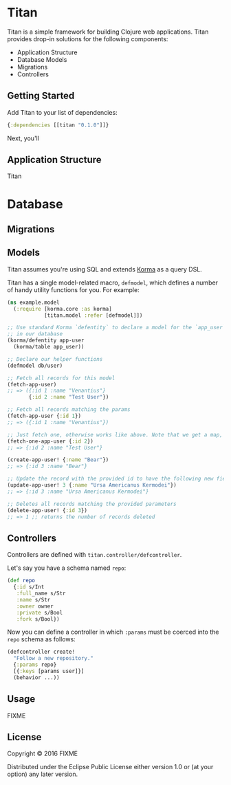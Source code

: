 Titan
=====

Titan is a simple framework for building Clojure web applications. Titan provides drop-in solutions for the following components:

 - Application Structure
 - Database Models
 - Migrations
 - Controllers

## Getting Started

Add Titan to your list of dependencies:

```clojure
{:dependencies [[titan "0.1.0"]]}
```

Next, you'll

## Application Structure

Titan 

# Database

## Migrations



## Models

Titan assumes you're using SQL and extends [Korma](https://github.com/korma/korma) as a query DSL.

Titan has a single model-related macro, `defmodel`, which defines a number of handy utility functions for you. For example:

```clojure
(ns example.model
  (:require [korma.core :as korma]
            [titan.model :refer [defmodel]])

;; Use standard Korma `defentity` to declare a model for the `app_user` table
;; in our database
(korma/defentity app-user
  (korma/table app_user))

;; Declare our helper functions
(defmodel db/user)

;; Fetch all records for this model
(fetch-app-user)
;; => ({:id 1 :name "Venantius"}
       {:id 2 :name "Test User"})

;; Fetch all records matching the params
(fetch-app-user {:id 1})
;; => ({:id 1 :name "Venantius"})

;; Just fetch one, otherwise works like above. Note that we get a map, not a seq.
(fetch-one-app-user {:id 2})
;; => {:id 2 :name "Test User"}

(create-app-user! {:name "Bear"})
;; => {:id 3 :name "Bear"}

;; Update the record with the provided id to have the following new fields
(update-app-user! 3 {:name "Ursa Americanus Kermodei"})
;; => {:id 3 :name "Ursa Americanus Kermodei"}

;; Deletes all records matching the provided parameters
(delete-app-user! {:id 3})
;; => 1 ;; returns the number of records deleted
```

## Controllers

Controllers are defined with `titan.controller/defcontroller`.

Let's say you have a schema named `repo`:

```clojure
(def repo
  {:id s/Int
   :full_name s/Str
   :name s/Str
   :owner owner
   :private s/Bool
   :fork s/Bool})
```

Now you can define a controller in which `:params` must be coerced into the `repo`
schema as follows:

```clojure
(defcontroller create!
  "Follow a new repository."
  {:params repo}
  [{:keys [params user]}]
  (behavior ...))
```

## Usage

FIXME

## License

Copyright © 2016 FIXME

Distributed under the Eclipse Public License either version 1.0 or (at
your option) any later version.
